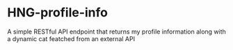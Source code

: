 # HNG-profile-info
A simple RESTful API endpoint that returns my profile information along with a dynamic cat featched from an external API
